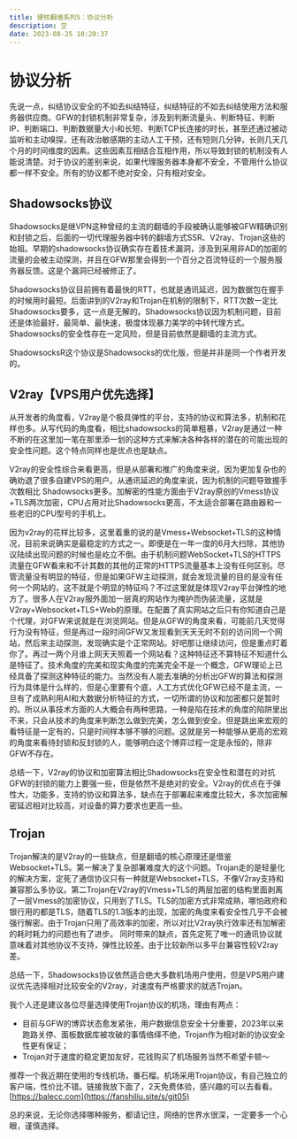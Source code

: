 ```yaml
---
title: 硬核翻墙系列5：协议分析
description: 空
date: 2023-08-25 10:20:37
---
```

<!-- more -->


# 协议分析  


先说一点，纠结协议安全的不如去纠结特征，纠结特征的不如去纠结使用方法和服务器供应商。GFW的封锁机制非常复杂，涉及到判断流量头、判断特征、判断IP、判断端口、判断数据量大小和长短、判断TCP长连接的时长，甚至还通过被动监听和主动嗅探，还有政治敏感期的主动人工干预，还有短则几分钟，长则几天几个月的时间维度的因素。这些因素互相结合互相作用，所以导致封锁的机制没有人能说清楚。对于协议的差别来说，如果代理服务器本身都不安全，不管用什么协议都一样不安全。所有的协议都不绝对安全，只有相对安全。  


## Shadowsocks协议  

Shadowsocks是继VPN这种曾经的主流的翻墙的手段被确认能够被GFW精确识别和封锁之后，后面的一切代理服务器中转的翻墙方式SSR、V2ray、Trojan这些的始祖。早期的shadowsocks协议确实存在着技术漏洞，涉及到采用非AD的加密的流量的会被主动探测，并且在GFW那里会得到一个百分之百流特征的一个服务服务器反馈。这是个漏洞已经被修正了。  


Shadowsocks协议目前拥有着最快的RTT，也就是通讯延迟，因为数据包在握手的时候用时最短。后面讲到的V2ray和Trojan在机制的限制下，RTT次数一定比Shadowsocks要多，这一点是无解的。Shadowsocks协议因为机制问题，目前还是体验最好，最简单、最快速，极度体现暴力美学的中转代理方式。Shadowsocks的安全性存在一定风险，但是目前依然是翻墙的主流方式。  


ShadowsocksR这个协议是Shadowsocks的优化版，但是并非是同一个作者开发的。  



## V2ray【VPS用户优先选择】  


从开发者的角度看，V2ray是个极具弹性的平台，支持的协议和算法多，机制和花样也多。从写代码的角度看，相比shadowsocks的简单粗暴，V2ray是通过一种不断的在这里加一笔在那里添一划的这种方式来解决各种各样的潜在的可能出现的安全性问题。这个特点同样也是优点也是缺点。  


V2ray的安全性综合来看更高，但是从部署和推广的角度来说，因为更加复杂也的确劝退了很多自建VPS的用户。从通讯延迟的角度来说，因为机制的问题导致握手次数相比 Shadowsocks更多。加解密的性能方面由于V2ray原创的Vmess协议+TLS两次加密，CPU占用对比Shadowsocks更高，不太适合部署在路由器和一些老旧的CPU型号的手机上。  


因为v2ray的花样比较多，这里着重的说的是Vmess+Websocket+TLS的这种情况，目前来说确实是最稳定的方式之一。即便是在一年一度的6月大扫除，其他协议陆续出现问题的时候也是屹立不倒。由于机制问题WebSocket+TLS的HTTPS流量在GFW看来和不计其数的其他的正常的HTTPS流量基本上没有任何区别。尽管流量没有明显的特征，但是如果GFW主动探测，就会发现流量的目的是没有任何一个网站的，这不就是个明显的特征吗？不过这里就是体现V2ray平台弹性的地方了。很多人在V2ray服外面加一层真的网站作为掩护而伪装流量，这就是V2ray+Websocket+TLS+Web的原理。在配置了真实网站之后只有你知道自己是个代理，对GFW来说就是在浏览网站。但是从GFW的角度来看，可能前几天觉得行为没有特征，但是再过一段时间GFW又发现看到天天无时不刻的访问同一个网站，然后来主动探测，发现确实是个正常网站。好吧那让继续访问，但是重点盯着你了。再过一两个月谁上网天天照着一个网站看？这种特征还不算特征不知道什么是特征了。技术角度的完美和现实角度的完美完全不是一个概念，GFW理论上已经具备了探测这种特征的能力。当然没有人能去准确的分析出GFW的算法和探测行为具体是什么样的，但是心里要有个底，人工方式优化GFW已经不是主流，一旦有了成熟利用AI和大数据分析特征的方式，一切所谓的协议和加密都只是暂时的。所以从事技术方面的人大概会有两种思路，一种是陷在技术的角度的陷阱里出不来，只会从技术的角度来判断怎么做到完美，怎么做到安全。但是跳出来宏观的看特征是一定有的，只是时间样本够不够的问题。这就是另一种能够从更高的宏观的角度来看待封锁和反封锁的人，能够明白这个博弈过程一定是永恒的，除非GFW不存在。  


总结一下，V2ray的协议和加密算法相比Shadowsocks在安全性和潜在的对抗GFW的封锁的能力上要强一些，但是依然不是绝对的安全。V2ray的优点在于弹性大，功能多，支持的协议和算法多，缺点在于部署起来难度比较大，多次加密解密延迟相对比较高，对设备的算力要求也更高一些。

## Trojan  


Trojan解决的是V2ray的一些缺点，但是翻墙的核心原理还是借鉴Websocket+TLS。第一解决了复杂部署难度大的这个问题。Trojan走的是轻量化的解决方案，定死了通信协议只有一种就是Websocket+TLS，不像V2ray支持和兼容那么多协议。第二Trojan在V2ray的Vmess+TLS的两层加密的结构里面剥离了一层Vmess的加密协议，只用到了TLS。TLS的加密方式非常成熟，哪怕政府和银行用的都是TLS，随着TLS的1.3版本的出现，加密的角度来看安全性几乎不会被强行解密。由于Trojan只用了高效率的加密，所以对比V2ray执行效率还有加解密的耗时耗力的问题也有了进步。
同时带来的缺点，首先定死了唯一的通讯协议就意味着对其他协议不支持，弹性比较差。由于比较新所以多平台兼容性较V2ray差。  


总结一下，Shadowsocks协议依然适合绝大多数机场用户使用，但是VPS用户建议优先选择相对比较安全的V2ray，对速度有严格要求的就选Trojan。  

我个人还是建议各位尽量选择使用Trojan协议的机场，理由有两点：  

- 目前与GFW的博弈状态愈发紧张，用户数据信息安全十分重要，2023年以来跑路关停、面板数据库被攻破的事情络绎不绝，Trojan作为相对新的协议安全性更有保证；
- Trojan对于速度的稳定更加友好，花钱购买了机场服务当然不希望卡顿～

推荐一个我近期在使用的专线机场，番石榴。机场采用Trojan协议，有自己独立的客户端，性价比不错。链接我放下面了，2天免费体验，感兴趣的可以去看看。  
[https://balecc.com](https://fanshiliu.site/s/git05)  

总的来说，无论你选择哪种服务，都请记住，网络的世界水很深，一定要多一个心眼，谨慎选择。
